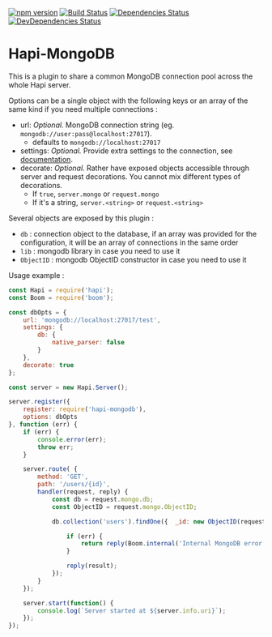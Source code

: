 [![npm version](https://badge.fury.io/js/hapi-mongodb.svg)](http://badge.fury.io/js/hapi-mongodb)
[![Build Status](https://secure.travis-ci.org/Marsup/hapi-mongodb.svg)](http://travis-ci.org/Marsup/hapi-mongodb)
[![Dependencies Status](https://david-dm.org/Marsup/hapi-mongodb.svg)](https://david-dm.org/Marsup/hapi-mongodb)
[![DevDependencies Status](https://david-dm.org/Marsup/hapi-mongodb/dev-status.svg)](https://david-dm.org/Marsup/hapi-mongodb#info=devDependencies)

# Hapi-MongoDB

This is a plugin to share a common MongoDB connection pool across the whole Hapi server.

Options can be a single object with the following keys or an array of the same kind if you need multiple connections :

- url: *Optional.* MongoDB connection string (eg. `mongodb://user:pass@localhost:27017`).
    - defaults to `mongodb://localhost:27017`
- settings: *Optional.* Provide extra settings to the connection, see [documentation](http://mongodb.github.io/node-mongodb-native/driver-articles/mongoclient.html#mongoclient-connect-options).
- decorate: *Optional.* Rather have exposed objects accessible through server and request decorations. You cannot mix different types of decorations.
    - If `true`, `server.mongo` or `request.mongo`
    - If it's a string, `server.<string>` or `request.<string>`

Several objects are exposed by this plugin :

- `db` : connection object to the database, if an array was provided for the configuration, it will be an array of connections in the same order
- `lib` : mongodb library in case you need to use it
- `ObjectID` : mongodb ObjectID constructor in case you need to use it

Usage example :
```js
const Hapi = require('hapi');
const Boom = require('boom');

const dbOpts = {
    url: 'mongodb://localhost:27017/test',
    settings: {
        db: {
            native_parser: false
        }
    },
    decorate: true
};

const server = new Hapi.Server();

server.register({
    register: require('hapi-mongodb'),
    options: dbOpts
}, function (err) {
    if (err) {
        console.error(err);
        throw err;
    }

    server.route( {
        method: 'GET',
        path: '/users/{id}',
        handler(request, reply) {
            const db = request.mongo.db;
            const ObjectID = request.mongo.ObjectID;

            db.collection('users').findOne({  _id: new ObjectID(request.params.id) }, function (err, result) {

                if (err) {
                    return reply(Boom.internal('Internal MongoDB error', err));
                }

                reply(result);
            });
        }
    });

    server.start(function() {
        console.log(`Server started at ${server.info.uri}`);
    });
});
```
